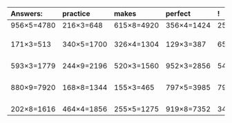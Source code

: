 | Answers: | practice | makes | perfect | ! |
| :--- | :--- | :--- | :--- | :--- |
| 956×5=4780 | 216×3=648 | 615×8=4920 | 356×4=1424 | 258×5=1290 | 
|   |   |   |   |   | 
|   |   |   |   |   | 
|   |   |   |   |   | 
| 171×3=513 | 340×5=1700 | 326×4=1304 | 129×3=387 | 658×5=3290 | 
|   |   |   |   |   | 
|   |   |   |   |   | 
|   |   |   |   |   | 
|   |   |   |   |   | 
| 593×3=1779 | 244×9=2196 | 520×3=1560 | 952×3=2856 | 549×9=4941 | 
|   |   |   |   |   | 
|   |   |   |   |   | 
|   |   |   |   |   | 
|   |   |   |   |   | 
| 880×9=7920 | 168×8=1344 | 155×3=465 | 797×5=3985 | 791×9=7119 | 
|   |   |   |   |   | 
|   |   |   |   |   | 
|   |   |   |   |   | 
|   |   |   |   |   | 
| 202×8=1616 | 464×4=1856 | 255×5=1275 | 919×8=7352 | 343×4=1372 | 

